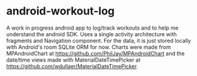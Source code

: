 # android-workout-log
A work in progress android app to log/track workouts and to help me understand the android SDK. Uses a single activity architecture with fragments and Navigation component. For the data, it is just stored locally with Android's room SQLite ORM for now. Charts were made from MPAndroidChart at https://github.com/PhilJay/MPAndroidChart and the date/time views made with MaterialDateTimePicker at https://github.com/wdullaer/MaterialDateTimePicker. 
